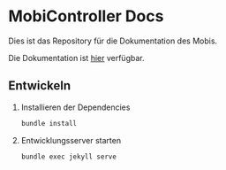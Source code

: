 # MobiController Docs

Dies ist das Repository für die Dokumentation des Mobis.

Die Dokumentation ist [hier](https://fhwn-robotik.github.io/MobiController-Docs/) verfügbar.

## Entwickeln

1. Installieren der Dependencies

    ```bash
    bundle install
    ```

2. Entwicklungsserver starten

    ```bash
    bundle exec jekyll serve
    ```
